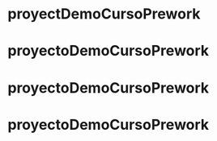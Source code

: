 # proyectDemoCursoPrework
# proyectoDemoCursoPrework
# proyectoDemoCursoPrework
# proyectoDemoCursoPrework
